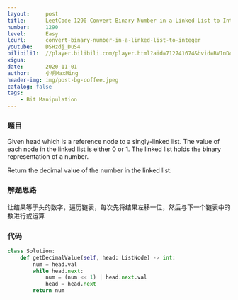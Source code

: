 ```yaml
---
layout:     post
title:      LeetCode 1290 Convert Binary Number in a Linked List to Integer (Python)
number:     1290
level:      Easy
lcurl:      convert-binary-number-in-a-linked-list-to-integer
youtube:    DSHzdj_DuS4
bilibili1:  //player.bilibili.com/player.html?aid=712741674&bvid=BV1nD4y1R7QH&cid=251573897&page=1
xigua:      
date:       2020-11-01
author:     小明MaxMing
header-img: img/post-bg-coffee.jpeg
catalog: false
tags:
    - Bit Manipulation
---
```


### 题目

Given head which is a reference node to a singly-linked list. The value of each node in the linked list is either 0 or 1. The linked list holds the binary representation of a number.

Return the decimal value of the number in the linked list.

### 解题思路

让结果等于头的数字，遍历链表，每次先将结果左移一位，然后与下一个链表中的数进行或运算

### 代码
```python
class Solution:
    def getDecimalValue(self, head: ListNode) -> int:
        num = head.val
        while head.next:
            num = (num << 1) | head.next.val
            head = head.next
        return num
```
